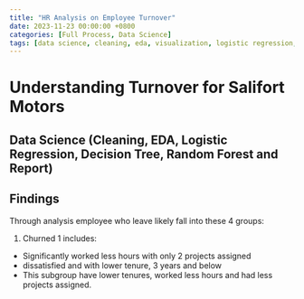 ```yaml
---
title: "HR Analysis on Employee Turnover"
date: 2023-11-23 00:00:00 +0800
categories: [Full Process, Data Science]
tags: [data science, cleaning, eda, visualization, logistic regression, decision tree, random forest, feature engineering, recommendations]
---
```


# Understanding Turnover for Salifort Motors
## Data Science (Cleaning, EDA, Logistic Regression, Decision Tree, Random Forest and Report)
## Findings 

Through analysis employee who leave likely fall into these 4 groups: 
1. Churned 1 includes:
- Significantly worked less hours with only 2 projects assigned
- dissatisfied and with lower tenure, 3 years and below
- This subgroup have lower tenures, worked less hours and had less projects assigned.

